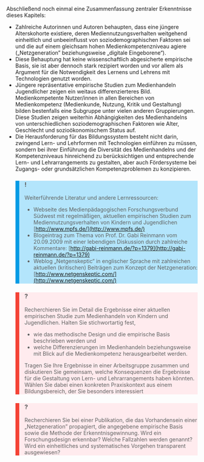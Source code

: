 <!-- filename: 05_Zusammenfassung_der_zentralen_Erkenntnisse.md -->
<!-- title: Zusammenfassung der zentralen Erkenntnisse -->

Abschließend noch einmal eine Zusammenfassung zentraler Erkenntnisse dieses Kapitels:

- Zahlreiche Autorinnen und Autoren behaupten, dass eine jüngere Alterskohorte existiere, deren Mediennutzungsverhalten weitgehend einheitlich und unbeeinflusst von soziodemographischen Faktoren sei und die auf einem gleichsam hohen Medienkompetenzniveau agiere („Netzgeneration” beziehungsweise „digitale Eingeborene“).
- Diese Behauptung hat keine wissenschaftlich abgesicherte empirische Basis, sie ist aber dennoch stark rezipiert worden und vor allem als Argument für die Notwendigkeit des Lernens und Lehrens mit Technologien genutzt worden.
- Jüngere repräsentative empirische Studien zum Medienhandeln Jugendlicher zeigen ein weitaus differenzierteres Bild. Medienkompetente Nutzer/innen in allen Bereichen von Medienkompetenz (Medienkunde, Nutzung, Kritik und Gestaltung) bilden bestenfalls eine Subgruppe unter vielen anderen Gruppierungen. Diese Studien zeigen weiterhin Abhängigkeiten des Medienhandelns von unterschiedlichen soziodemographischen Faktoren wie Alter, Geschlecht und sozioökonomischem Status auf.
- Die Herausforderung für das Bildungssystem besteht nicht darin, zwingend Lern- und Lehrformen mit Technologien einführen zu müssen, sondern bei ihrer Einführung die Diversität des Medienhandelns und der Kompetenzniveaus hinreichend zu berücksichtigen und entsprechende Lern- und Lehrarrangements zu gestalten, aber auch Fördersysteme bei Zugangs- oder grundsätzlichen Kompetenzproblemen zu konzipieren.

<blockquote style="background: #B3E5FC; border-left: 10px solid #039BE5">

### !

Weiterführende Literatur und andere Lernressourcen:

- Webseite des Medienpädagogischen Forschungsverbund Südwest mit regelmäßigen, aktuellen empirischen Studien zum Mediennutzungsverhalten von Kindern und Jugendlichen [http://www.mpfs.de/](http://www.mpfs.de/)
- Blogeintrag zum Thema von Prof. Dr. Gabi Reinmann vom 20.09.2009 mit einer lebendigen Diskussion durch zahlreiche Kommentare: [http://gabi-reinmann.de/?p=1379](http://gabi-reinmann.de/?p=1379)
- Weblog „Netgenskeptic“ in englischer Sprache mit zahlreichen aktuellen (kritischen) Beiträgen zum Konzept der Netzgeneration: [http://www.netgenskeptic.com/](http://www.netgenskeptic.com/)

</blockquote>

<blockquote style="background: #FFEBEE; border-left: 10px solid #F44336">

### ?

Recherchieren Sie im Detail die Ergebnisse einer aktuellen empirischen Studie zum Medienhandeln von Kindern und Jugendlichen. Halten Sie stichwortartig fest,

- wie das methodische Design und die empirische Basis beschrieben werden und
- welche Differenzierungen im Medienhandeln beziehungsweise mit Blick auf die Medienkompetenz herausgearbeitet werden.

Tragen Sie Ihre Ergebnisse in einer Arbeitsgruppe zusammen und diskutieren Sie gemeinsam, welche Konsequenzen die Ergebnisse für die Gestaltung von Lern- und Lehrarrangements haben könnten. Wählen Sie dabei einen konkreten Praxiskontext aus einem Bildungsbereich, der Sie besonders interessiert

</blockquote>

<blockquote style="background: #FFEBEE; border-left: 10px solid #F44336">

### ?

Recherchieren Sie bei einer Publikation, die das Vorhandensein einer „Netzgeneration” propagiert, die angegebene empirische Basis sowie die Methode der Erkenntnisgewinnung. Wird ein Forschungsdesign erkennbar? Welche Fallzahlen werden genannt? Wird ein einheitliches und systematisches Vorgehen transparent ausgewiesen?

</blockquote>
